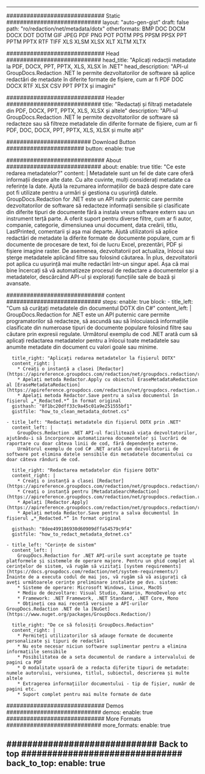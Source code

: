 
---
############################# Static ############################
layout: "auto-gen-gist" 
draft: false
path: "ro/redaction/net/metadata/dotx"
otherformats: BMP DOC DOCM DOCX DOT DOTM GIF JPEG PDF PNG POT POTM PPS PPSM PPSX PPT PPTM PPTX RTF TIFF XLS XLSM XLSX XLT XLTM XLTX  

############################# Head ############################
head_title: "Aplicați redacții metadate la PDF, DOCX, PPT, PPTX, XLS, XLSX în .NET"
head_description: "API-ul GroupDocs.Redaction .NET le permite dezvoltatorilor de software să aplice redactări de metadate în diferite formate de fișiere, cum ar fi PDF DOC DOCX RTF XLSX CSV PPT PPTX și imagini"

############################# Header ############################
title: "Redactați și filtrați metadatele din PDF, DOCX, PPT, PPTX, XLS, XLSX și altele"
description: "API-ul GroupDocs.Redaction .NET le permite dezvoltatorilor de software să redacteze sau să filtreze metadatele din diferite formate de fișiere, cum ar fi PDF, DOC, DOCX, PPT, PPTX, XLS, XLSX și multe alții"

######################### Download Button #######################
button:
    enable: true

############################# About ############################
about:
    enable: true
    title: "Ce este redarea metadatelor?"
    content: |
        Metadatele sunt un fel de date care oferă informații despre alte date. Cu alte cuvinte, mulți considerați metadate ca referințe la date. Ajută la rezumarea informațiilor de bază despre date care pot fi utilizate pentru a urmări și gestiona cu ușurință datele. GroupDocs.Redaction for .NET este un API nativ puternic care permite dezvoltatorilor de software să redacteze informații sensibile și clasificate din diferite tipuri de documente fără a instala vreun software extern sau un instrument terță parte. A oferit suport pentru diverse filtre, cum ar fi autor, companie, categorie, dimensiunea unui document, data creării, titlu, LastPrinted, comentarii și așa mai departe. Ajută utilizatorii să aplice redactări de metadate la diferite formate de documente populare, cum ar fi documente de procesare de text, foi de lucru Excel, prezentări, PDF și fișiere imagine raster. De asemenea, dezvoltatorii pot actualiza, înlocui sau șterge metadatele aplicând filtre sau folosind căutarea. În plus, dezvoltatorii pot aplica cu ușurință mai multe redactări într-un singur apel. Așa că mai bine încercați să vă automatizeze procesul de redactare a documentelor și a metadatelor, descărcând API-ul și explorați funcțiile sale de bază și avansate.

############################# content ############################
steps:
    enable: true
    block:
    - title_left: "Cum să curățați metadatele din documentul DOTX din C#"
      content_left: |
        GroupDocs.Redaction for .NET este un API puternic care permite programatorilor să redacteze, să ascundă sau să înlocuiască informațiile clasificate din numeroase tipuri de documente populare folosind filtre sau căutare prin expresii regulate.
        Următorul exemplu de cod .NET arată cum să aplicați redactarea metadatelor pentru a înlocui toate metadatele sau anumite metadate din document cu valori goale sau minime.

      title_right: "Aplicați redarea metadatelor la fișierul DOTX"
      content_right: |
        * Creați o instanță a clasei [Redactor](https://apireference.groupdocs.com/redaction/net/groupdocs.redaction/redactor)
        * Apelați metoda Redactor.Apply cu obiectul EraseMetadataRedaction al [EraseMetadataRedaction](https://apireference.groupdocs.com/redaction/net/groupdocs.redaction.redactions/erasemetadataredaction)
        * Apelați metoda Redactor.Save pentru a salva documentul în fișierul „*_Redacted.*” în format original        
      gisthash: "8f1bc20dff33c9a45c01a9e251555bf1"
      gistfile: "how_to_clean_metadata_dotnet.cs"

    - title_left: "Redactați metadatele din fișierul DOTX prin .NET"
      content_left: |
        GroupDocs.Redaction .NET API-ul facilitează viața dezvoltatorilor, ajutându-i să încorporeze automatizarea documentelor și lucrări de raportare cu doar câteva linii de cod, fără dependențe externe.
        Următorul exemplu de cod C# .NET arată cum dezvoltatorii de software pot elimina datele sensibile din metadatele documentului cu doar câteva rânduri de cod.
        
      title_right: "Redactarea metadatelor din fișiere DOTX"
      content_right: |
        * Creați o instanță a clasei [Redactor](https://apireference.groupdocs.com/redaction/net/groupdocs.redaction/redactor)
        * Creați o instanță pentru [MetadataSearchRedaction](https://apireference.groupdocs.com/redaction/net/groupdocs.redaction.redactions/metadatasearchredaction)
        * Apelați [Redactor.Apply](https://apireference.groupdocs.com/redaction/net/groupdocs.redaction/redactor/methods/apply/index) 
        * Apelați metoda Redactor.Save pentru a salva documentul în fișierul „*_Redacted.*” în format original
        
      gisthash: "8dee499186930d60909dffa54579c9f4"
      gistfile: "how_to_redact_metadata_dotnet.cs"

    - title_left: "Cerințe de sistem"
      content_left: |
        GroupDocs.Redaction for .NET API-urile sunt acceptate pe toate platformele și sistemele de operare majore. Pentru un ghid complet al cerințelor de sistem, vă rugăm să vizitați [system requirements](https://docs.groupdocs.com/redaction/net/system-requirements/) Înainte de a executa codul de mai jos, vă rugăm să vă asigurați că aveți următoarele cerințe preliminare instalate pe dvs. sistem:
        * Sisteme de operare: Microsoft Windows, Linux, MacOS
        * Mediu de dezvoltare: Visual Studio, Xamarin, MonoDevelop etc
        * Framework: .NET Framework, .NET Standard, .NET Core, Mono
        * Obțineți cea mai recentă versiune a API-urilor GroupDocs.Redaction .NET de la [NuGet](https://www.nuget.org/packages/GroupDocs.Redaction/)
        
      title_right: "De ce să folosiți GroupDocs.Redaction"
      content_right: |
        * Permiteți utilizatorilor să adauge formate de documente personalizate și tipuri de redactări
        * Nu este necesar niciun software suplimentar pentru a elimina informațiile sensibile
        * Posibilitatea de a seta documentul de randare a intervalului de pagini ca PDF
        * O modalitate ușoară de a redacta diferite tipuri de metadate: numele autorului, versiunea, titlul, subiectul, descrierea și multe altele
        * Extragerea informațiilor documentului - tip de fișier, număr de pagini etc.
        * Suport complet pentru mai multe formate de date

############################# Demos ############################
demos:
    enable: true
############################# More Formats ############################
more_formats:
    enable: true

############################# Back to top ###############################
back_to_top:
    enable: true
---